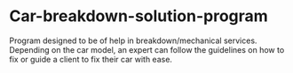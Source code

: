 # Car-breakdown-solution-program
Program designed to be of help in breakdown/mechanical services. Depending on the car model, an expert can follow the guidelines on how to fix or guide a client to fix their car with ease.

